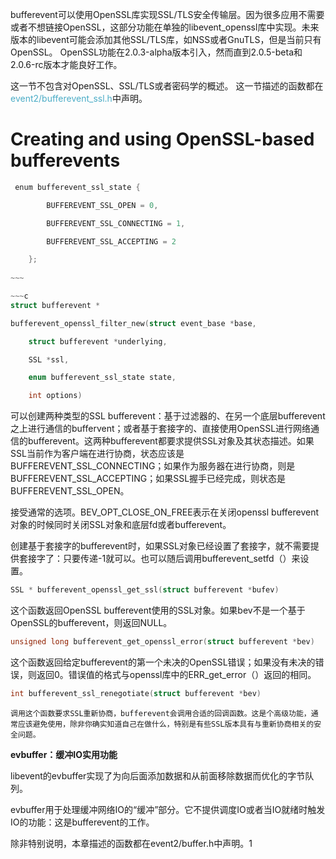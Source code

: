 bufferevent可以使用OpenSSL库实现SSL/TLS安全传输层。因为很多应用不需要或者不想链接OpenSSL，这部分功能在单独的libevent_openssl库中实现。未来版本的libevent可能会添加其他SSL/TLS库，如NSS或者GnuTLS，但是当前只有OpenSSL。
OpenSSL功能在2.0.3-alpha版本引入，然而直到2.0.5-beta和2.0.6-rc版本才能良好工作。

这一节不包含对OpenSSL、SSL/TLS或者密码学的概述。
这一节描述的函数都在<font color="#4bacc6">event2/bufferevent_ssl.h</font>中声明。
# Creating and using OpenSSL-based bufferevents
~~~c
 enum bufferevent_ssl_state {

        BUFFEREVENT_SSL_OPEN = 0,

        BUFFEREVENT_SSL_CONNECTING = 1,

        BUFFEREVENT_SSL_ACCEPTING = 2

    };
  
~~~    

~~~c
struct bufferevent *

bufferevent_openssl_filter_new(struct event_base *base,

    struct bufferevent *underlying,

    SSL *ssl,

    enum bufferevent_ssl_state state,

    int options)
~~~

可以创建两种类型的SSL bufferevent：基于过滤器的、在另一个底层bufferevent之上进行通信的buffervent；或者基于套接字的、直接使用OpenSSL进行网络通信的bufferevent。这两种bufferevent都要求提供SSL对象及其状态描述。如果SSL当前作为客户端在进行协商，状态应该是BUFFEREVENT_SSL_CONNECTING；如果作为服务器在进行协商，则是BUFFEREVENT_SSL_ACCEPTING；如果SSL握手已经完成，则状态是BUFFEREVENT_SSL_OPEN。

接受通常的选项。BEV_OPT_CLOSE_ON_FREE表示在关闭openssl bufferevent对象的时候同时关闭SSL对象和底层fd或者bufferevent。

创建基于套接字的bufferevent时，如果SSL对象已经设置了套接字，就不需要提供套接字了：只要传递-1就可以。也可以随后调用bufferevent_setfd（）来设置。

~~~c
SSL * bufferevent_openssl_get_ssl(struct bufferevent *bufev)
~~~
这个函数返回OpenSSL bufferevent使用的SSL对象。如果bev不是一个基于OpenSSL的bufferevent，则返回NULL。
~~~c
unsigned long bufferevent_get_openssl_error(struct bufferevent *bev)
~~~
这个函数返回给定bufferevent的第一个未决的OpenSSL错误；如果没有未决的错误，则返回0。错误值的格式与openssl库中的ERR_get_error（）返回的相同。

~~~c
int bufferevent_ssl_renegotiate(struct bufferevent *bev)
~~~

	调用这个函数要求SSL重新协商，bufferevent会调用合适的回调函数。这是个高级功能，通常应该避免使用，除非你确实知道自己在做什么，特别是有些SSL版本具有与重新协商相关的安全问题。
**evbuffer：缓冲IO实用功能**

libevent的evbuffer实现了为向后面添加数据和从前面移除数据而优化的字节队列。

evbuffer用于处理缓冲网络IO的“缓冲”部分。它不提供调度IO或者当IO就绪时触发IO的功能：这是bufferevent的工作。

除非特别说明，本章描述的函数都在event2/buffer.h中声明。1